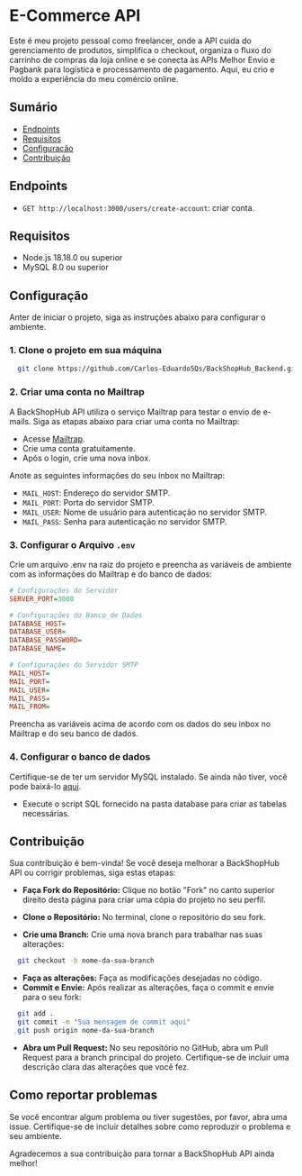 # E-Commerce API

Este é meu projeto pessoal como freelancer, onde a API cuida do gerenciamento de produtos, simplifica o checkout, organiza o fluxo do carrinho de compras da loja online e se conecta às APIs Melhor Envio e Pagbank para logística e processamento de pagamento. Aqui, eu crio e moldo a experiência do meu comércio online.

## Sumário

- [Endpoints](#endpoints)
- [Requisitos](#requisitos)
- [Configuração](#configuração)
- [Contribuição](#contribuição)

## Endpoints

- `GET http://localhost:3000/users/create-account`: criar conta.

## Requisitos

- Node.js 18.18.0 ou superior
- MySQL 8.0 ou superior

## Configuração

Anter de iniciar o projeto, siga as instruções abaixo para configurar o ambiente.

### 1. Clone o projeto em sua máquina

```bash
  git clone https://github.com/Carlos-Eduardo5Qs/BackShopHub_Backend.git
```

### 2. Criar uma conta no Mailtrap

A BackShopHub API utiliza o serviço Mailtrap para testar o envio de e-mails. Siga as etapas abaixo para criar uma conta no Mailtrap:

- Acesse [Mailtrap](https://mailtrap.io/).
- Crie uma conta gratuitamente.
- Após o login, crie uma nova inbox.

Anote as seguintes informações do seu inbox no Mailtrap:

- `MAIL_HOST`: Endereço do servidor SMTP.
- `MAIL_PORT`: Porta do servidor SMTP.
- `MAIL_USER`: Nome de usuário para autenticação no servidor SMTP.
- `MAIL_PASS`: Senha para autenticação no servidor SMTP.

### 3. Configurar o Arquivo `.env`

Crie um arquivo .env na raiz do projeto e preencha as variáveis de ambiente com as informações do Mailtrap e do banco de dados:

```ini
# Configurações do Servidor
SERVER_PORT=3000

# Configurações do Banco de Dados
DATABASE_HOST=
DATABASE_USER=
DATABASE_PASSWORD=
DATABASE_NAME=

# Configurações do Servidor SMTP
MAIL_HOST=
MAIL_PORT=
MAIL_USER=
MAIL_PASS=
MAIL_FROM=
```

Preencha as variáveis acima de acordo com os dados do seu inbox no Mailtrap e do seu banco de dados.

### 4. Configurar o banco de dados

Certifique-se de ter um servidor MySQL instalado. Se ainda não tiver, você pode baixá-lo [aqui](https://dev.mysql.com/downloads/mysql/).

- Execute o script SQL fornecido na pasta database para criar as tabelas necessárias.

## Contribuição

Sua contribuição é bem-vinda! Se você deseja melhorar a BackShopHub API ou corrigir problemas, siga estas etapas:

- **Faça Fork do Repositório:** Clique no botão "Fork" no canto superior direito desta página para criar uma cópia do projeto no seu perfil.

- **Clone o Repositório:** No terminal, clone o repositório do seu fork.
- **Crie uma Branch:** Crie uma nova branch para trabalhar nas suas alterações:

```bash
  git checkout -b nome-da-sua-branch
```

- **Faça as alterações:** Faça as modificações desejadas no código.
- **Commit e Envie:** Após realizar as alterações, faça o commit e envie para o seu fork:

```bash
  git add .
  git commit -m "Sua mensagem de commit aqui"
  git push origin nome-da-sua-branch
```

- **Abra um Pull Request:** No seu repositório no GitHub, abra um Pull Request para a branch principal do projeto. Certifique-se de incluir uma descrição clara das alterações que você fez.

## Como reportar problemas

Se você encontrar algum problema ou tiver sugestões, por favor, abra uma issue. Certifique-se de incluir detalhes sobre como reproduzir o problema e seu ambiente.

Agradecemos a sua contribuição para tornar a BackShopHub API ainda melhor!
